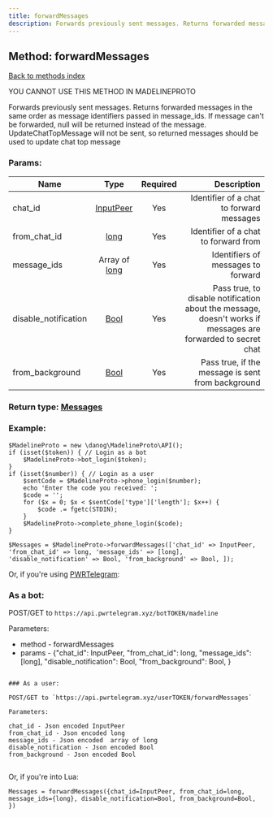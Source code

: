 ```yaml
---
title: forwardMessages
description: Forwards previously sent messages. Returns forwarded messages in the same order as message identifiers passed in message_ids. If message can't be forwarded, null will be returned instead of the message. UpdateChatTopMessage will not be sent, so returned messages should be used to update chat top message
---
```

## Method: forwardMessages  
[Back to methods index](index.md)


YOU CANNOT USE THIS METHOD IN MADELINEPROTO


Forwards previously sent messages. Returns forwarded messages in the same order as message identifiers passed in message_ids. If message can't be forwarded, null will be returned instead of the message. UpdateChatTopMessage will not be sent, so returned messages should be used to update chat top message

### Params:

| Name     |    Type       | Required | Description |
|----------|:-------------:|:--------:|------------:|
|chat\_id|[InputPeer](../types/InputPeer.md) | Yes|Identifier of a chat to forward messages|
|from\_chat\_id|[long](../types/long.md) | Yes|Identifier of a chat to forward from|
|message\_ids|Array of [long](../types/long.md) | Yes|Identifiers of messages to forward|
|disable\_notification|[Bool](../types/Bool.md) | Yes|Pass true, to disable notification about the message, doesn't works if messages are forwarded to secret chat|
|from\_background|[Bool](../types/Bool.md) | Yes|Pass true, if the message is sent from background|


### Return type: [Messages](../types/Messages.md)

### Example:


```
$MadelineProto = new \danog\MadelineProto\API();
if (isset($token)) { // Login as a bot
    $MadelineProto->bot_login($token);
}
if (isset($number)) { // Login as a user
    $sentCode = $MadelineProto->phone_login($number);
    echo 'Enter the code you received: ';
    $code = '';
    for ($x = 0; $x < $sentCode['type']['length']; $x++) {
        $code .= fgetc(STDIN);
    }
    $MadelineProto->complete_phone_login($code);
}

$Messages = $MadelineProto->forwardMessages(['chat_id' => InputPeer, 'from_chat_id' => long, 'message_ids' => [long], 'disable_notification' => Bool, 'from_background' => Bool, ]);
```

Or, if you're using [PWRTelegram](https://pwrtelegram.xyz):

### As a bot:

POST/GET to `https://api.pwrtelegram.xyz/botTOKEN/madeline`

Parameters:

* method - forwardMessages
* params - {"chat_id": InputPeer, "from_chat_id": long, "message_ids": [long], "disable_notification": Bool, "from_background": Bool, }

```

### As a user:

POST/GET to `https://api.pwrtelegram.xyz/userTOKEN/forwardMessages`

Parameters:

chat_id - Json encoded InputPeer
from_chat_id - Json encoded long
message_ids - Json encoded  array of long
disable_notification - Json encoded Bool
from_background - Json encoded Bool


```

Or, if you're into Lua:

```
Messages = forwardMessages({chat_id=InputPeer, from_chat_id=long, message_ids={long}, disable_notification=Bool, from_background=Bool, })
```

